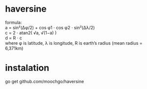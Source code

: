 # haversine
formula: <br />
a = sin²(Δφ/2) + cos φ1 ⋅ cos φ2 ⋅ sin²(Δλ/2) <br />
c = 2 ⋅ atan2( √a, √(1−a) ) <br />
d = R ⋅ c <br />
where	φ is latitude, λ is longitude, R is earth’s radius (mean radius = 6,371km) <br />  

# instalation
go get github.com/moochgo/haversine
